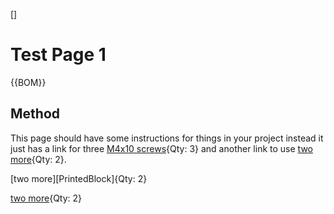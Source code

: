 [M4x10 screws]:Parts.yaml#M4x10PanSteel
[]
# Test Page 1


{{BOM}}

## Method
This page should have some instructions for things in your project instead it just has a link for three [M4x10 screws]{Qty: 3} and another link to use [two more][M4x10 screws]{Qty: 2}.

[two more][PrintedBlock]{Qty: 2}

[two more][M4x10 screws]{Qty: 2}